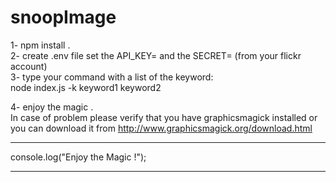 # snoopImage

1- npm install .  
2- create .env file set the API_KEY= and the SECRET=  (from your flickr account)       
3- type your command with a list of the keyword:     
        node index.js -k keyword1 keyword2

4- enjoy the magic .  
In case of problem please verify that you have graphicsmagick installed or you can download it from http://www.graphicsmagick.org/download.html


******************************
console.log("Enjoy the Magic !");
******************************
